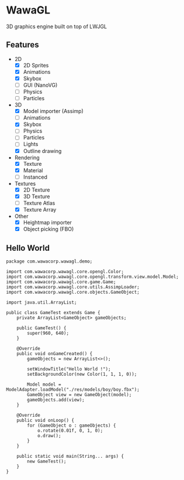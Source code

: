 # WawaGL

3D graphics engine built on top of LWJGL

## Features

- 2D
    - [X] 2D Sprites
    - [X] Animations
    - [X] Skybox
    - [ ] GUI (NanoVG) 
    - [ ] Physics
    - [ ] Particles
    
- 3D
    - [X] Model importer (Assimp)
    - [ ] Animations
    - [X] Skybox
    - [ ] Physics
    - [ ] Particles
    - [ ] Lights
    - [X] Outline drawing
    
- Rendering
    - [X] Texture
    - [X] Material
    - [ ] Instanced

- Textures
    - [X] 2D Texture
    - [X] 3D Texture
    - [ ] Texture Atlas
    - [X] Texture Array
    
- Other
    - [X] Heightmap importer
    - [X] Object picking (FBO)
    
## Hello World

    package com.wawacorp.wawagl.demo;
    
    import com.wawacorp.wawagl.core.opengl.Color;
    import com.wawacorp.wawagl.core.opengl.transform.view.model.Model;
    import com.wawacorp.wawagl.core.game.Game;
    import com.wawacorp.wawagl.core.utils.AssimpLoader;
    import com.wawacorp.wawagl.core.objects.GameObject;
    
    import java.util.ArrayList;
    
    public class GameTest extends Game {
        private ArrayList<GameObject> gameObjects;
    
        public GameTest() {
            super(960, 640);
        }
    
        @Override
        public void onGameCreated() {
            gameObjects = new ArrayList<>();
    
            setWindowTitle("Hello World !");
            setBackgroundColor(new Color(1, 1, 1, 0));
    
            Model model = ModelAdapter.loadModel("./res/models/boy/boy.fbx");
            GameObject view = new GameObject(model);
            gameObjects.add(view);
        }
    
        @Override
        public void onLoop() {
            for (GameObject o : gameObjects) {
                o.rotate(0.01f, 0, 1, 0);
                o.draw();
            }
        }
    
        public static void main(String... args) {
            new GameTest();
        }
    }

